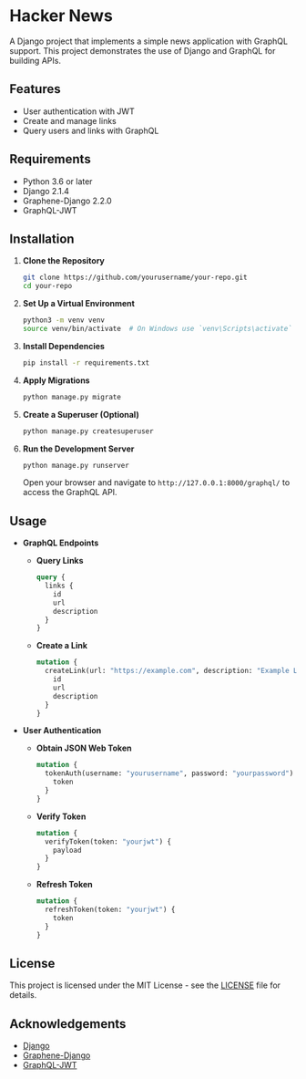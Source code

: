 # Hacker News

A Django project that implements a simple news application with GraphQL support. This project demonstrates the use of Django and GraphQL for building APIs.

## Features

- User authentication with JWT
- Create and manage links
- Query users and links with GraphQL

## Requirements

- Python 3.6 or later
- Django 2.1.4
- Graphene-Django 2.2.0
- GraphQL-JWT

## Installation

1. **Clone the Repository**

    ```sh
    git clone https://github.com/yourusername/your-repo.git
    cd your-repo
    ```

2. **Set Up a Virtual Environment**

    ```sh
    python3 -m venv venv
    source venv/bin/activate  # On Windows use `venv\Scripts\activate`
    ```

3. **Install Dependencies**

    ```sh
    pip install -r requirements.txt
    ```

4. **Apply Migrations**

    ```sh
    python manage.py migrate
    ```

5. **Create a Superuser (Optional)**

    ```sh
    python manage.py createsuperuser
    ```

6. **Run the Development Server**

    ```sh
    python manage.py runserver
    ```

    Open your browser and navigate to `http://127.0.0.1:8000/graphql/` to access the GraphQL API.

## Usage

- **GraphQL Endpoints**

  - **Query Links**

    ```graphql
    query {
      links {
        id
        url
        description
      }
    }
    ```

  - **Create a Link**

    ```graphql
    mutation {
      createLink(url: "https://example.com", description: "Example Link") {
        id
        url
        description
      }
    }
    ```

- **User Authentication**

  - **Obtain JSON Web Token**

    ```graphql
    mutation {
      tokenAuth(username: "yourusername", password: "yourpassword") {
        token
      }
    }
    ```

  - **Verify Token**

    ```graphql
    mutation {
      verifyToken(token: "yourjwt") {
        payload
      }
    }
    ```

  - **Refresh Token**

    ```graphql
    mutation {
      refreshToken(token: "yourjwt") {
        token
      }
    }
    ```

## License

This project is licensed under the MIT License - see the [LICENSE](LICENSE) file for details.

## Acknowledgements

- [Django](https://www.djangoproject.com/)
- [Graphene-Django](https://docs.graphene-python.org/projects/django/en/latest/)
- [GraphQL-JWT](https://github.com/flavors/django-graphql-jwt)

